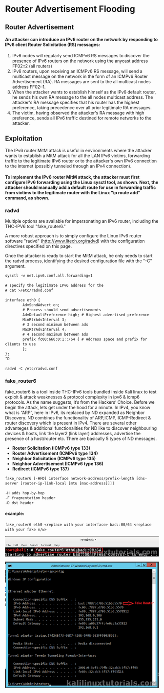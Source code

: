 # Router Advertisement Flooding

## Router Advertisement

#### An attacker can introduce an IPv6 router on the network by responding to IPv6 client Router Solicitation (RS) messages:

1. IPv6 nodes will regularly send ICMPv6 RS messages to discover the presence of IPv6 routers on the network using the anycast address FF02::2 (all routers)
2. IPv6 routers, upon receiving an ICMPv6 RS message, will send a multicast message on the network in the form of an ICMPv6 Router Advertisement (RA). RA messages are sent to the all multicast nodes address FF02::1.
3. When the attacker wants to establish himself as the IPv6 default router, he sends his own RA message to the all nodes multicast address. The attacker's RA message specifies that his router has the highest preference, taking precedence over all prior legitimate RA messages.&#x20;
4. The victim, having observed the attacker's RA message with high preference, sends all IPv6 traffic destined for remote networks to the attacker.

## Exploitation

The IPv6 router MitM attack is useful in environments where the attacker wants to establish a MitM attack for all the LAN IPv6 victims, forwarding traffic to the legitimate IPv6 router or to the attacker's own IPv6 connection to the internet (possibly tunneled through an IPv4 connection).

#### To implement the IPv6 router MitM attack, the attacker must first configure IPv6 forwarding using the Linux sysctl tool, as shown. Next, the attacker should manually add a default route for use in forwarding traffic from victims to the legitimate router with the Linux "ip route add" command, as shown.

### radvd

Multiple options are available for impersonating an IPv6 router, including the THC-IPV6 tool "fake\_router6."

&#x20;A more robust approach is to simply configure the Linux IPv6 router software "radvd" (http://www.litech.org/radvd) with the configuration directives specified on this page.&#x20;

Once the attacker is ready to start the MitM attack, he only needs to start the radvd process, identifying the desired configuration file with the "-C" argument.

```
sysctl -w net.ipv6.conf.all.forwarding=1

# specify the legitimate IPv6 address for the
# cat >/etc/radvd.conf

interface eth0 {
        AdvSendAdvert on;
        # Process should send advertisements
        AdvDefaultPreference high; # Highest advertised preference
        MinRtrAdvInterval 3;
        # 3 second minimum between ads
        MaxRtrAdvInterval 4;
        # 4 second maximum between ads
        prefix fc00:660:0:1::/64 { # Address space and prefix for clients to use
        };
};
^D

radvd -C /etc/radvd.conf

```



### fake\_router6

fake\_router6 is a tool inside THC-IPv6 tools bundled inside Kali linux to test exploit & attack weaknesses & protocol complexity in ipv6 & icmp6 protocols. As the name suggests, it’s from the Hackers’ Choice. Before we begin the attack, lets get under the hood for a minute. In IPv4, you know what is “ARP”, here in IPv6, its replaced by ND expanded as Neighbor Discovery. ND combines the functionality of ARP,ICMP, ICMP-Redirect & router discovery which is present in IPv4. There are several other advanteges & additional functionalities for ND like to discover neighbouring devices & hosts, link the layer2 (link layer) addresses, advertise the presence of a host/router etc. There are basically 5 types of ND messages.

* **Router Solicitation (ICMPv6 type 133)**
* **Router Advertisement (ICMPv6 type 134)**
* **Neighbor Solicitation (ICMPv6 type 135)**
* **Neighbor Advertisement (ICMPv6 type 136)**
* **Redirect (ICMPv6 type 137)**

```
fake_router6 [-HFD] interface network-address/prefix-length [dns-server [router-ip-link-local [mtu [mac-address]]]]

-H adds hop-by-hop
-F fragmentation header
-D dst header
```

#### example:

```
fake_router6 eth0 <replace with your interface> bad::00/64 <replace with your fake n/w>
```

![](<../../.gitbook/assets/image (280).png>)

![](<../../.gitbook/assets/image (295).png>)

